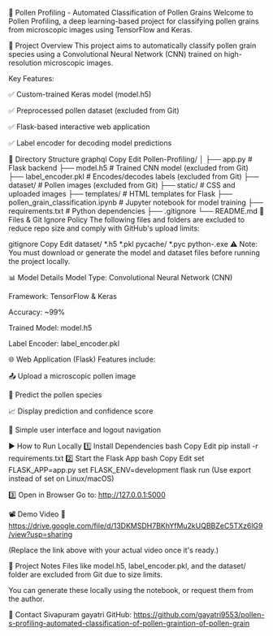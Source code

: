 
🌾 Pollen Profiling - Automated Classification of Pollen Grains Welcome to Pollen Profiling, a deep learning-based project for classifying pollen grains from microscopic images using TensorFlow and Keras.

🚀 Project Overview This project aims to automatically classify pollen grain species using a Convolutional Neural Network (CNN) trained on high-resolution microscopic images.

Key Features:

✅ Custom-trained Keras model (model.h5)

✅ Preprocessed pollen dataset (excluded from Git)

✅ Flask-based interactive web application

✅ Label encoder for decoding model predictions

📁 Directory Structure graphql Copy Edit Pollen-Profiling/ │ ├── app.py # Flask backend ├── model.h5 # Trained CNN model (excluded from Git) ├── label_encoder.pkl # Encodes/decodes labels (excluded from Git) ├── dataset/ # Pollen images (excluded from Git) ├── static/ # CSS and uploaded images ├── templates/ # HTML templates for Flask ├── pollen_grain_classification.ipynb # Jupyter notebook for model training ├── requirements.txt # Python dependencies ├── .gitignore └── README.md 🚫 Files & Git Ignore Policy The following files and folders are excluded to reduce repo size and comply with GitHub's upload limits:

gitignore Copy Edit dataset/ *.h5 *.pkl pycache/ *.pyc python-.exe ⚠ Note: You must download or generate the model and dataset files before running the project locally.

📊 Model Details Model Type: Convolutional Neural Network (CNN)

Framework: TensorFlow & Keras

Accuracy: ~99%

Trained Model: model.h5

Label Encoder: label_encoder.pkl

🌐 Web Application (Flask) Features include:

📤 Upload a microscopic pollen image

🧠 Predict the pollen species

📈 Display prediction and confidence score

🔁 Simple user interface and logout navigation

▶ How to Run Locally 1️⃣ Install Dependencies bash Copy Edit pip install -r requirements.txt 2️⃣ Start the Flask App bash Copy Edit set FLASK_APP=app.py set FLASK_ENV=development flask run (Use export instead of set on Linux/macOS)

3️⃣ Open in Browser Go to: http://127.0.0.1:5000

📽 Demo Video 🎥 https://drive.google.com/file/d/13DKMSDH7BKhYfMu2kUQBBZeC5TXz6lG9/view?usp=sharing

(Replace the link above with your actual video once it's ready.)

📄 Project Notes Files like model.h5, label_encoder.pkl, and the dataset/ folder are excluded from Git due to size limits.

You can generate these locally using the notebook, or request them from the author.

📧 Contact Sivapuram gayatri GitHub: https://github.com/gayatri9553/pollen-s-profiling-automated-classification-of-pollen-graintion-of-pollen-grain
